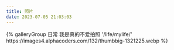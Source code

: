 ```yaml
---
title: 照片
date: 2023-07-05 21:03:03
---
```





<div class="gallery-group-main">
{% galleryGroup 日常 我是真的不爱拍照 '/life/mylife/' https://images4.alphacoders.com/132/thumbbig-1321225.webp %}
</div>
